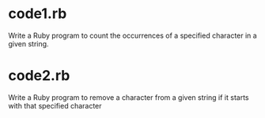 # code1.rb

Write a Ruby program to count the occurrences of a specified character in a given string. 

# code2.rb

Write a Ruby program to remove a character from a given string if it starts with that specified character 